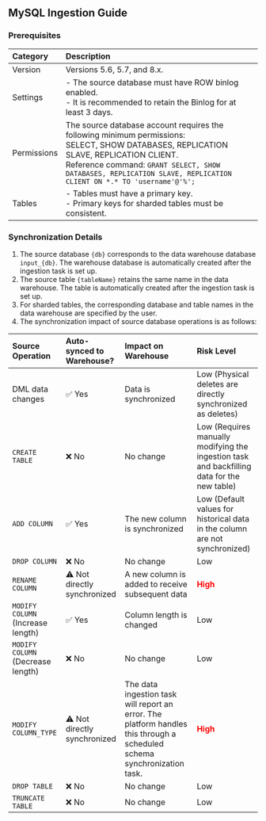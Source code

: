 ## MySQL Ingestion Guide

### Prerequisites

| Category | Description |
| :--- | :--- |
| Version | Versions 5.6, 5.7, and 8.x. |
| Settings | - The source database must have ROW binlog enabled.<br>- It is recommended to retain the Binlog for at least 3 days. |
| Permissions | The source database account requires the following minimum permissions:<br>SELECT, SHOW DATABASES, REPLICATION SLAVE, REPLICATION CLIENT.<br>Reference command: `GRANT SELECT, SHOW DATABASES, REPLICATION SLAVE, REPLICATION CLIENT ON *.* TO 'username'@'%';` |
| Tables | - Tables must have a primary key.<br>- Primary keys for sharded tables must be consistent. |

### Synchronization Details
1. The source database `{db}` corresponds to the data warehouse database `input_{db}`. The warehouse database is automatically created after the ingestion task is set up.
2. The source table `{tableName}` retains the same name in the data warehouse. The table is automatically created after the ingestion task is set up.
3. For sharded tables, the corresponding database and table names in the data warehouse are specified by the user.
4. The synchronization impact of source database operations is as follows:

| Source Operation | Auto-synced to Warehouse? | Impact on Warehouse | Risk Level |
| :--- | :--- | :--- | :--- |
| DML data changes | ✅ Yes | Data is synchronized | Low (Physical deletes are directly synchronized as deletes) |
| `CREATE TABLE` | ❌ No | No change | Low (Requires manually modifying the ingestion task and backfilling data for the new table) |
| `ADD COLUMN` | ✅ Yes | The new column is synchronized | Low (Default values for historical data in the column are not synchronized) |
| `DROP COLUMN` | ❌ No | No change | Low |
| `RENAME COLUMN` | ⚠️ Not directly synchronized | A new column is added to receive subsequent data | <font color=red>**High**</font> |
| `MODIFY COLUMN` (Increase length) | ✅ Yes | Column length is changed | Low |
| `MODIFY COLUMN` (Decrease length) | ❌ No | No change | Low |
| `MODIFY COLUMN_TYPE` | ⚠️ Not directly synchronized | The data ingestion task will report an error. The platform handles this through a scheduled schema synchronization task. | <font color=red>**High**</font> |
| `DROP TABLE` | ❌ No | No change | Low |
| `TRUNCATE TABLE` | ❌ No | No change | Low |


